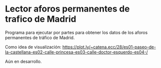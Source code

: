# Lector aforos permanentes de trafico de Madrid

Programa para ejecutar por partes para obtener los datos de los aforos permanentes de tráfico de Madrid.

Como idea de visualización:
https://plot.ly/~catena.ecc/28/es01-paseo-de-la-castellana-es02-calle-princesa-es03-calle-doctor-esquerdo-es04-/

Aún en desarrollo.
